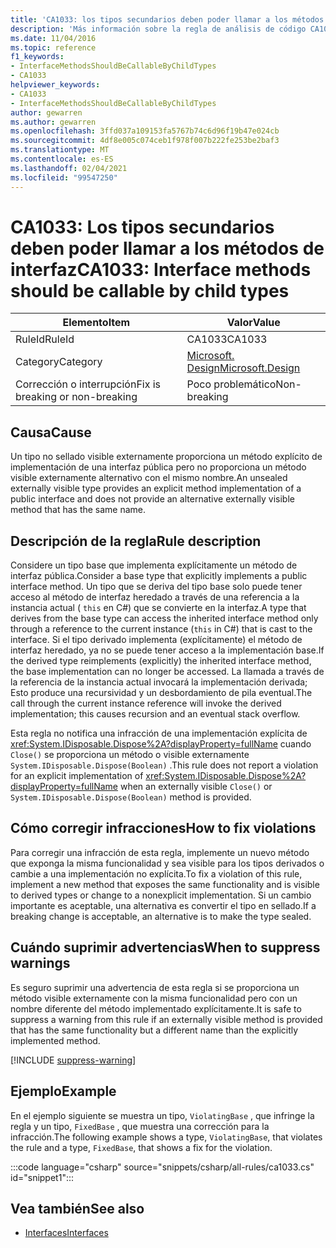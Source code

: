 ```yaml
---
title: 'CA1033: los tipos secundarios deben poder llamar a los métodos de interfaz (análisis de código)'
description: 'Más información sobre la regla de análisis de código CA1033: los tipos secundarios deben poder llamar a los métodos de interfaz'
ms.date: 11/04/2016
ms.topic: reference
f1_keywords:
- InterfaceMethodsShouldBeCallableByChildTypes
- CA1033
helpviewer_keywords:
- CA1033
- InterfaceMethodsShouldBeCallableByChildTypes
author: gewarren
ms.author: gewarren
ms.openlocfilehash: 3ffd037a109153fa5767b74c6d96f19b47e024cb
ms.sourcegitcommit: 4df8e005c074ceb1f978f007b222fe253be2baf3
ms.translationtype: MT
ms.contentlocale: es-ES
ms.lasthandoff: 02/04/2021
ms.locfileid: "99547250"
---
```

# <a name="ca1033-interface-methods-should-be-callable-by-child-types"></a><span data-ttu-id="327d2-103">CA1033: Los tipos secundarios deben poder llamar a los métodos de interfaz</span><span class="sxs-lookup"><span data-stu-id="327d2-103">CA1033: Interface methods should be callable by child types</span></span>

| <span data-ttu-id="327d2-104">Elemento</span><span class="sxs-lookup"><span data-stu-id="327d2-104">Item</span></span>                                     | <span data-ttu-id="327d2-105">Valor</span><span class="sxs-lookup"><span data-stu-id="327d2-105">Value</span></span>            |
|------------------------------------------|------------------|
| <span data-ttu-id="327d2-106">RuleId</span><span class="sxs-lookup"><span data-stu-id="327d2-106">RuleId</span></span>                                   | <span data-ttu-id="327d2-107">CA1033</span><span class="sxs-lookup"><span data-stu-id="327d2-107">CA1033</span></span>           |
| <span data-ttu-id="327d2-108">Category</span><span class="sxs-lookup"><span data-stu-id="327d2-108">Category</span></span>                                 | [<span data-ttu-id="327d2-109">Microsoft. Design</span><span class="sxs-lookup"><span data-stu-id="327d2-109">Microsoft.Design</span></span>](design-warnings.md) |
| <span data-ttu-id="327d2-110">Corrección o interrupción</span><span class="sxs-lookup"><span data-stu-id="327d2-110">Fix is breaking or non-breaking</span></span> | <span data-ttu-id="327d2-111">Poco problemático</span><span class="sxs-lookup"><span data-stu-id="327d2-111">Non-breaking</span></span>     |

## <a name="cause"></a><span data-ttu-id="327d2-112">Causa</span><span class="sxs-lookup"><span data-stu-id="327d2-112">Cause</span></span>

<span data-ttu-id="327d2-113">Un tipo no sellado visible externamente proporciona un método explícito de implementación de una interfaz pública pero no proporciona un método visible externamente alternativo con el mismo nombre.</span><span class="sxs-lookup"><span data-stu-id="327d2-113">An unsealed externally visible type provides an explicit method implementation of a public interface and does not provide an alternative externally visible method that has the same name.</span></span>

## <a name="rule-description"></a><span data-ttu-id="327d2-114">Descripción de la regla</span><span class="sxs-lookup"><span data-stu-id="327d2-114">Rule description</span></span>

<span data-ttu-id="327d2-115">Considere un tipo base que implementa explícitamente un método de interfaz pública.</span><span class="sxs-lookup"><span data-stu-id="327d2-115">Consider a base type that explicitly implements a public interface method.</span></span> <span data-ttu-id="327d2-116">Un tipo que se deriva del tipo base solo puede tener acceso al método de interfaz heredado a través de una referencia a la instancia actual ( `this` en C#) que se convierte en la interfaz.</span><span class="sxs-lookup"><span data-stu-id="327d2-116">A type that derives from the base type can access the inherited interface method only through a reference to the current instance (`this` in C#) that is cast to the interface.</span></span> <span data-ttu-id="327d2-117">Si el tipo derivado implementa (explícitamente) el método de interfaz heredado, ya no se puede tener acceso a la implementación base.</span><span class="sxs-lookup"><span data-stu-id="327d2-117">If the derived type reimplements (explicitly) the inherited interface method, the base implementation can no longer be accessed.</span></span> <span data-ttu-id="327d2-118">La llamada a través de la referencia de la instancia actual invocará la implementación derivada; Esto produce una recursividad y un desbordamiento de pila eventual.</span><span class="sxs-lookup"><span data-stu-id="327d2-118">The call through the current instance reference will invoke the derived implementation; this causes recursion and an eventual stack overflow.</span></span>

<span data-ttu-id="327d2-119">Esta regla no notifica una infracción de una implementación explícita de <xref:System.IDisposable.Dispose%2A?displayProperty=fullName> cuando `Close()` se proporciona un método o visible externamente `System.IDisposable.Dispose(Boolean)` .</span><span class="sxs-lookup"><span data-stu-id="327d2-119">This rule does not report a violation for an explicit implementation of <xref:System.IDisposable.Dispose%2A?displayProperty=fullName> when an externally visible `Close()` or `System.IDisposable.Dispose(Boolean)` method is provided.</span></span>

## <a name="how-to-fix-violations"></a><span data-ttu-id="327d2-120">Cómo corregir infracciones</span><span class="sxs-lookup"><span data-stu-id="327d2-120">How to fix violations</span></span>

<span data-ttu-id="327d2-121">Para corregir una infracción de esta regla, implemente un nuevo método que exponga la misma funcionalidad y sea visible para los tipos derivados o cambie a una implementación no explícita.</span><span class="sxs-lookup"><span data-stu-id="327d2-121">To fix a violation of this rule, implement a new method that exposes the same functionality and is visible to derived types or change to a nonexplicit implementation.</span></span> <span data-ttu-id="327d2-122">Si un cambio importante es aceptable, una alternativa es convertir el tipo en sellado.</span><span class="sxs-lookup"><span data-stu-id="327d2-122">If a breaking change is acceptable, an alternative is to make the type sealed.</span></span>

## <a name="when-to-suppress-warnings"></a><span data-ttu-id="327d2-123">Cuándo suprimir advertencias</span><span class="sxs-lookup"><span data-stu-id="327d2-123">When to suppress warnings</span></span>

<span data-ttu-id="327d2-124">Es seguro suprimir una advertencia de esta regla si se proporciona un método visible externamente con la misma funcionalidad pero con un nombre diferente del método implementado explícitamente.</span><span class="sxs-lookup"><span data-stu-id="327d2-124">It is safe to suppress a warning from this rule if an externally visible method is provided that has the same functionality but a different name than the explicitly implemented method.</span></span>

[!INCLUDE [suppress-warning](../../../../includes/code-analysis/suppress-warning.md)]

## <a name="example"></a><span data-ttu-id="327d2-125">Ejemplo</span><span class="sxs-lookup"><span data-stu-id="327d2-125">Example</span></span>

<span data-ttu-id="327d2-126">En el ejemplo siguiente se muestra un tipo, `ViolatingBase` , que infringe la regla y un tipo, `FixedBase` , que muestra una corrección para la infracción.</span><span class="sxs-lookup"><span data-stu-id="327d2-126">The following example shows a type, `ViolatingBase`, that violates the rule and a type, `FixedBase`, that shows a fix for the violation.</span></span>

:::code language="csharp" source="snippets/csharp/all-rules/ca1033.cs" id="snippet1":::

## <a name="see-also"></a><span data-ttu-id="327d2-127">Vea también</span><span class="sxs-lookup"><span data-stu-id="327d2-127">See also</span></span>

- [<span data-ttu-id="327d2-128">Interfaces</span><span class="sxs-lookup"><span data-stu-id="327d2-128">Interfaces</span></span>](../../../csharp/programming-guide/interfaces/index.md)

